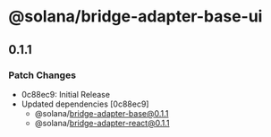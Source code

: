 # @solana/bridge-adapter-base-ui

## 0.1.1

### Patch Changes

- 0c88ec9: Initial Release
- Updated dependencies [0c88ec9]
  - @solana/bridge-adapter-base@0.1.1
  - @solana/bridge-adapter-react@0.1.1
